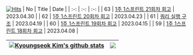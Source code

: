 [![Hits](https://hits.seeyoufarm.com/api/count/incr/badge.svg?url=https%3A%2F%2Fgithub.com%2F0xe82de%2Fhit-counter&count_bg=%23000000&title_bg=%2300264D&icon=&icon_color=%23E7E7E7&title=hits&edge_flat=false)](https://hits.seeyoufarm.com)
| No | Title | Date |
| :-: | :-: | :-: |
| 63 | [1주 1스프린트 21회차 회고](https://0xe82de.tistory.com/63) | 2023.04.30 |
| 62 | [1주 1스프린트 20회차 회고](https://0xe82de.tistory.com/62) | 2023.04.23 |
| 61 | [쿼리 실행 구조](https://0xe82de.tistory.com/61) | 2023.04.19 |
| 60 | [1주 1스프린트 19회차 회고](https://0xe82de.tistory.com/60) | 2023.04.15 |
| 59 | [1주 1스프린트 18회차 회고](https://0xe82de.tistory.com/59) | 2023.04.08 |

| <a href="https://github.com/0xe82de/github-readme-stats"><img align="center" src="https://github-readme-stats.vercel.app/api?username=0xe82de&show_icons=true&include_all_commits=true&theme=graywhite&hide_border=true" alt="Kyoungseok Kim's github stats" /></a> | <a href="https://github.com/0xe82de/github-readme-stats"><img align="center" src="https://github-readme-stats.vercel.app/api/top-langs/?username=0xe82de&layout=compact&theme=graywhite&hide_border=true" /></a> |
| - | - |
